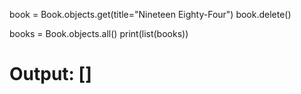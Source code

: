 book = Book.objects.get(title="Nineteen Eighty-Four")
book.delete()

books = Book.objects.all()
print(list(books)) 
 # Output: []

